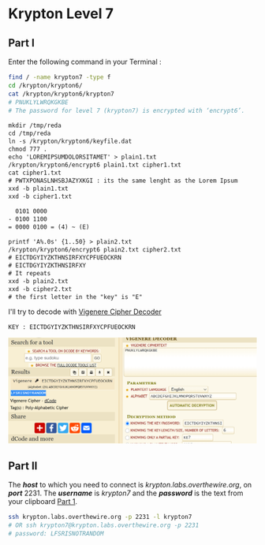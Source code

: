 # Krypton Level 7
## Part I
Enter the following command in your Terminal :

```bash
find / -name krypton7 -type f
cd /krypton/krypton6/
cat /krypton/krypton6/krypton7
# PNUKLYLWRQKGKBE
# The password for level 7 (krypton7) is encrypted with ‘encrypt6’.
```
```
mkdir /tmp/reda
cd /tmp/reda
ln -s /krypton/krypton6/keyfile.dat
chmod 777 .
echo 'LOREMIPSUMDOLORSITAMET' > plain1.txt
/krypton/krypton6/encrypt6 plain1.txt cipher1.txt
cat cipher1.txt
# PWTXPONASLNHSBJAZYXKGI : its the same lenght as the Lorem Ipsum
xxd -b plain1.txt
xxd -b cipher1.txt
```

```
  0101 0000
- 0100 1100
= 0000 0100 = (4) ~ (E)
```

```
printf 'A%.0s' {1..50} > plain2.txt
/krypton/krypton6/encrypt6 plain2.txt cipher2.txt
# EICTDGYIYZKTHNSIRFXYCPFUEOCKRN
# EICTDGYIYZKTHNSIRFXY
# It repeats
xxd -b plain2.txt
xxd -b cipher2.txt
# the first letter in the "key" is "E"
```
I'll try to decode with [Vigenere Cipher Decoder](https://www.dcode.fr/vigenere-cipher)
```
KEY : EICTDGYIYZKTHNSIRFXYCPFUEOCKRN
```
![Capture](https://github.com/Reda-BELHAJ/OverTheWire/blob/main/Krypton/Captures/Capture4.PNG)

## Part II
The ***host*** to which you need to connect is *krypton.labs.overthewire.org*, on ***port*** 2231. The ***username*** is *krypton7* and the ***password*** is the text from your clipboard [Part 1](https://github.com/Reda-BELHAJ/OverTheWire/edit/main/Krypton/Level7.md#part-i).
```bash
ssh krypton.labs.overthewire.org -p 2231 -l krypton7
# OR ssh krypton7@krypton.labs.overthewire.org -p 2231
# password: LFSRISNOTRANDOM
```
